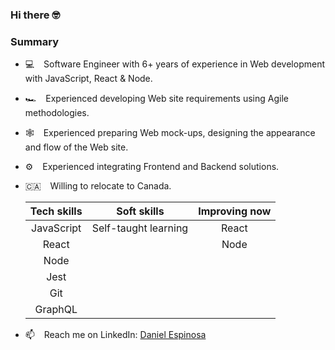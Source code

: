### Hi there 🤓

### Summary
- 💻  &ensp; Software Engineer with 6+ years of experience in Web development with JavaScript, React & Node. 
- 🏎️  &ensp; Experienced developing Web site requirements using Agile methodologies.
- 🕸️  &ensp; Experienced preparing Web mock-ups, designing the appearance and flow of the Web site.
- ⚙️  &ensp; Experienced integrating Frontend and Backend solutions.
- 🇨🇦  &ensp; Willing to relocate to Canada.

  |Tech skills|Soft skills|Improving now|
  |:---:|:---:|:---:|
  |JavaScript|Self-taught learning|React
  |React||Node|
  |Node|
  |Jest|
  |Git|
  |GraphQL|

- 📫  &ensp; Reach me on LinkedIn: <a href="https://www.linkedin.com/in/daniel-espinosa-arias/">Daniel Espinosa</a>
<!--
**Dea10/Dea10** is a ✨ _special_ ✨ repository because its `README.md` (this file) appears on your GitHub profile.

Here are some ideas to get you started:

- 🔭 I’m currently working on ...
- 🌱 I’m currently learning ...
- 👯 I’m looking to collaborate on ...
- 🤔 I’m looking for help with ...
- 💬 Ask me about ...

- 😄 Pronouns: ...
- ⚡ Fun fact: ...
-->
